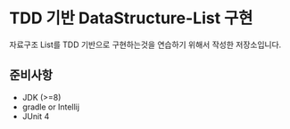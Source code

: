 # TDD 기반 DataStructure-List 구현 

자료구조 List를 TDD 기반으로 구현하는것을 연습하기 위해서 작성한 저장소입니다.

## 준비사항

* JDK  (>=8)
* gradle or Intellij
* JUnit 4

